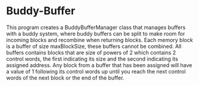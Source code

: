 # Buddy-Buffer
This program creates a BuddyBufferManager class that manages buffers with a buddy system, where buddy buffers can be split to make room for incoming blocks and recombine when returning blocks. Each memory block is a buffer of size maxBlockSize, these buffers cannot be combined. All buffers contains blocks that are size of powers of 2 which contains 2 control words, the first indicating its size and the second indicating its assigned address. Any block from a buffer that has been assigned will have a value of 1 following its control words up until you reach the next control words of the next block or the end of the buffer.
